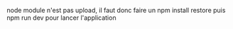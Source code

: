 node module n'est pas upload, il faut donc faire un npm install restore puis npm run dev pour lancer l'application
